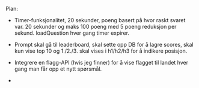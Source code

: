 Plan: 

- Timer-funksjonalitet, 20 sekunder, poeng basert på hvor raskt svaret var. 20 sekunder og maks 100 poeng med 5 poeng reduksjon per sekund. loadQuestion hver gang timer expirer.

- Prompt skal gå til leaderboard, skal sette opp DB for å lagre scores, skal kun vise top 10 og 1./2./3. skal vises i h1/h2/h3 for å indikere posisjon.

- Integrere en flagg-API (hvis jeg finner) for å vise flagget til landet hver gang man får opp et nytt spørsmål.

- 

